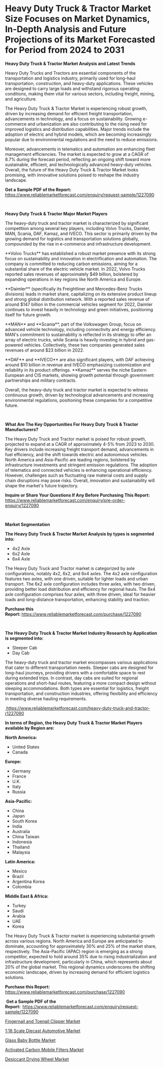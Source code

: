 <p><h1>Heavy Duty Truck & Tractor Market Size Focuses on Market Dynamics, In-Depth Analysis and Future Projections of its Market Forecasted for Period from 2024 to 2031</h1></p><p><strong>Heavy Duty Truck & Tractor Market Analysis and Latest Trends</strong></p>
<p><p>Heavy Duty Trucks and Tractors are essential components of the transportation and logistics industry, primarily used for long-haul transportation, construction, and heavy-duty applications. These vehicles are designed to carry large loads and withstand rigorous operating conditions, making them vital for various sectors, including freight, mining, and agriculture.</p><p>The Heavy Duty Truck & Tractor Market is experiencing robust growth, driven by increasing demand for efficient freight transportation, advancements in technology, and a focus on sustainability. Growing e-commerce and urbanization are also contributing to the rising need for improved logistics and distribution capabilities. Major trends include the adoption of electric and hybrid models, which are becoming increasingly popular due to environmental regulations and the need to reduce emissions. </p><p>Moreover, advancements in telematics and automation are enhancing fleet management efficiencies. The market is expected to grow at a CAGR of 8.7% during the forecast period, reflecting an ongoing shift toward more sustainable, efficient, and technologically advanced heavy-duty vehicles. Overall, the future of the Heavy Duty Truck & Tractor Market looks promising, with innovative solutions poised to reshape the industry landscape.</p></p>
<p><strong>Get a Sample PDF of the Report:&nbsp;</strong> <a href="https://www.reliablemarketforecast.com/enquiry/request-sample/1227090?utm_campaign=1108&utm_medium=2&utm_source=Github&utm_content=ia&utm_term=14102024&utm_id=heavy-duty-truck-tractor">https://www.reliablemarketforecast.com/enquiry/request-sample/1227090</a></p>
<p>&nbsp;</p>
<p><strong>Heavy Duty Truck & Tractor Major Market Players</strong></p>
<p><p>The heavy-duty truck and tractor market is characterized by significant competition among several key players, including Volvo Trucks, Daimler, MAN, Scania, DAF, Kamaz, and IVECO. This sector is primarily driven by the growing demand for logistics and transportation solutions globally, compounded by the rise in e-commerce and infrastructure development.</p><p>**Volvo Trucks** has established a robust market presence with its strong focus on sustainability and innovation in electrification and automation. The company is committed to reducing carbon emissions, aiming for a substantial share of the electric vehicle market. In 2022, Volvo Trucks reported sales revenues of approximately $49 billion, bolstered by expanding operations in key regions like North America and Europe.</p><p>**Daimler** (specifically its Freightliner and Mercedes-Benz Trucks divisions) leads in market share, capitalizing on its extensive product lineup and strong global distribution network. With a reported sales revenue of around $147 billion in the commercial vehicles segment for 2022, Daimler continues to invest heavily in technology and green initiatives, positioning itself for future growth.</p><p>**MAN** and **Scania**, part of the Volkswagen Group, focus on advanced vehicle technology, including connectivity and energy efficiency. MAN's commitment to sustainability is reflected in its strategy to offer an array of electric trucks, while Scania is heavily investing in hybrid and gas-powered vehicles. Collectively, these two companies generated sales revenues of around $23 billion in 2022.</p><p>**DAF** and **IVECO** are also significant players, with DAF achieving around $10 billion in revenue and IVECO emphasizing customization and reliability in its product offerings. **Kamaz** serves the niche Eastern European and CIS markets, showing growth potential through government partnerships and military contracts.</p><p>Overall, the heavy-duty truck and tractor market is expected to witness continuous growth, driven by technological advancements and increasing environmental regulations, positioning these companies for a competitive future.</p></p>
<p>&nbsp;</p>
<p><strong>What Are The Key Opportunities For Heavy Duty Truck & Tractor Manufacturers?</strong></p>
<p><p>The Heavy Duty Truck and Tractor market is poised for robust growth, projected to expand at a CAGR of approximately 4-5% from 2023 to 2030. Key drivers include increasing freight transport demand, advancements in fuel efficiency, and the shift towards electric and autonomous vehicles. North America and Asia-Pacific are leading regions, bolstered by infrastructure investments and stringent emission regulations. The adoption of telematics and connected vehicles is enhancing operational efficiency. However, challenges such as fluctuating raw material costs and supply chain disruptions may pose risks. Overall, innovation and sustainability will shape the market's future trajectory.</p></p>
<p><strong>Inquire or Share Your Questions If Any Before Purchasing This Report:</strong> <a href="https://www.reliablemarketforecast.com/enquiry/pre-order-enquiry/1227090?utm_campaign=1108&utm_medium=2&utm_source=Github&utm_content=ia&utm_term=14102024&utm_id=heavy-duty-truck-tractor">https://www.reliablemarketforecast.com/enquiry/pre-order-enquiry/1227090</a></p>
<p>&nbsp;</p>
<p><strong>Market Segmentation</strong></p>
<p><strong>The Heavy Duty Truck & Tractor Market Analysis by types is segmented into:</strong></p>
<p><ul><li>4x2 Axle</li><li>6x2 Axle</li><li>6x4 Axle</li></ul></p>
<p><p>The Heavy Duty Truck and Tractor market is categorized by axle configurations, notably 4x2, 6x2, and 6x4 axles. The 4x2 axle configuration features two axles, with one driven, suitable for lighter loads and urban transport. The 6x2 axle configuration includes three axles, with two driven, providing better load distribution and efficiency for regional hauls. The 6x4 axle configuration comprises four axles, with three driven, ideal for heavier loads and long-distance transportation, enhancing stability and traction.</p></p>
<p><strong>Purchase this Report:&nbsp;</strong><a href="https://www.reliablemarketforecast.com/purchase/1227090?utm_campaign=1108&utm_medium=2&utm_source=Github&utm_content=ia&utm_term=14102024&utm_id=heavy-duty-truck-tractor">https://www.reliablemarketforecast.com/purchase/1227090</a></p>
<p>&nbsp;</p>
<p><strong>The Heavy Duty Truck & Tractor Market Industry Research by Application is segmented into:</strong></p>
<p><ul><li>Sleeper Cab</li><li>Day Cab</li></ul></p>
<p><p>The heavy-duty truck and tractor market encompasses various applications that cater to different transportation needs. Sleeper cabs are designed for long-haul journeys, providing drivers with a comfortable space to rest during extended trips. In contrast, day cabs are suited for regional operations and short-haul routes, featuring a more compact design without sleeping accommodations. Both types are essential for logistics, freight transportation, and construction industries, offering flexibility and efficiency in meeting diverse hauling requirements.</p></p>
<p><a href="https://www.reliablemarketforecast.com/heavy-duty-truck-and-tractor-r1227090?utm_campaign=1108&utm_medium=2&utm_source=Github&utm_content=ia&utm_term=14102024&utm_id=heavy-duty-truck-tractor">&nbsp;https://www.reliablemarketforecast.com/heavy-duty-truck-and-tractor-r1227090</a></p>
<p><strong>In terms of Region, the Heavy Duty Truck & Tractor Market Players available by Region are:</strong></p>
<p>
    <p> <strong> North America: </strong>
        <ul>
            <li>United States</li>
            <li>Canada</li>
        </ul>
        </p> 
    <p> <strong> Europe: </strong>
        <ul>
            <li>Germany</li>
            <li>France</li>
            <li>U.K.</li>
            <li>Italy</li>
            <li>Russia</li>
        </ul>
        </p> 
    <p> <strong> Asia-Pacific: </strong>
        <ul>
            <li>China</li>
            <li>Japan</li>
            <li>South Korea</li>
            <li>India</li>
            <li>Australia</li>
            <li>China Taiwan</li>
            <li>Indonesia</li>
            <li>Thailand</li>
            <li>Malaysia</li>
        </ul>
        </p> 
    <p> <strong> Latin America: </strong>
        <ul>
            <li>Mexico</li>
            <li>Brazil</li>
            <li>Argentina Korea</li>
            <li>Colombia</li>
        </ul>
        </p> 
    <p> <strong> Middle East & Africa: </strong>
        <ul>
            <li>Turkey</li>
            <li>Saudi</li>
            <li>Arabia</li>
            <li>UAE</li>
            <li>Korea</li>
        </ul>
    </p>
    </p>
<p><p>The Heavy Duty Truck & Tractor market is experiencing substantial growth across various regions. North America and Europe are anticipated to dominate, accounting for approximately 30% and 25% of the market share, respectively. The Asia-Pacific (APAC) region is emerging as a strong competitor, expected to hold around 35% due to rising industrialization and infrastructure development, particularly in China, which represents about 20% of the global market. This regional dynamics underscores the shifting economic landscape, driven by increasing demand for efficient logistics solutions.</p></p>
<p><strong>Purchase this Report: </strong><a href="https://www.reliablemarketforecast.com/purchase/1227090?utm_campaign=1108&utm_medium=2&utm_source=Github&utm_content=ia&utm_term=14102024&utm_id=heavy-duty-truck-tractor">https://www.reliablemarketforecast.com/purchase/1227090</a></p>
<p>&nbsp;<strong>Get a Sample PDF of the Report:&nbsp;&nbsp;</strong><a href="https://www.reliablemarketforecast.com/enquiry/request-sample/1227090?utm_campaign=1108&utm_medium=2&utm_source=Github&utm_content=ia&utm_term=14102024&utm_id=heavy-duty-truck-tractor">https://www.reliablemarketforecast.com/enquiry/request-sample/1227090</a></p>
<p><strong></strong></p>
<p><p><a href="https://www.linkedin.com/pulse/charting-future-comprehensive-analysis-global-fingernail-0m0hc?utm_campaign=1108&utm_medium=2&utm_source=Github&utm_content=ia&utm_term=14102024&utm_id=heavy-duty-truck-tractor">Fingernail and Toenail Clipper Market</a></p><p><a href="https://www.linkedin.com/pulse/emerging-trends-118-scale-diecast-automotive-market-detailed-8wydc?utm_campaign=1108&utm_medium=2&utm_source=Github&utm_content=ia&utm_term=14102024&utm_id=heavy-duty-truck-tractor">1:18 Scale Diecast Automotive Market</a></p><p><a href="https://github.com/rozh43oreder/Market-Research-Report-List-1/blob/main/glass-baby-bottle-market.md?utm_campaign=1108&utm_medium=2&utm_source=Github&utm_content=ia&utm_term=14102024&utm_id=heavy-duty-truck-tractor">Glass Baby Bottle Market</a></p><p><a href="https://github.com/liz10hnbracht/Market-Research-Report-List-1/blob/main/activated-carbon-mobile-filters-market.md?utm_campaign=1108&utm_medium=2&utm_source=Github&utm_content=ia&utm_term=14102024&utm_id=heavy-duty-truck-tractor">Activated Carbon Mobile Filters Market</a></p><p><a href="https://www.linkedin.com/pulse/desiccant-drying-wheel-market-overview-global-trends-future-ius4f?utm_campaign=1108&utm_medium=2&utm_source=Github&utm_content=ia&utm_term=14102024&utm_id=heavy-duty-truck-tractor">Desiccant Drying Wheel Market</a></p></p>